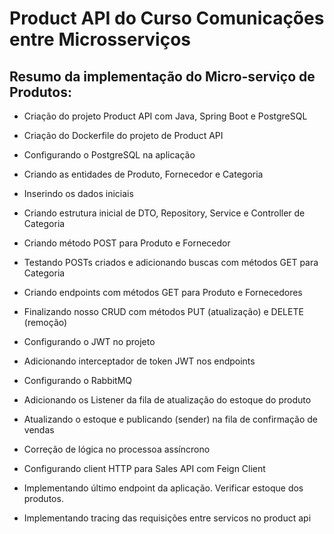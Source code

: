 # Product API do Curso Comunicações entre Microsserviços

## Resumo da implementação do Micro-serviço de Produtos:

- Criação do projeto Product API com Java, Spring Boot e PostgreSQL

- Criação do Dockerfile do projeto de Product API

- Configurando o PostgreSQL na aplicação

- Criando as entidades de Produto, Fornecedor e Categoria

- Inserindo os dados iniciais

- Criando estrutura inicial de DTO, Repository, Service e Controller de Categoria

- Criando método POST para Produto e Fornecedor

- Testando POSTs criados e adicionando buscas com métodos GET para Categoria

- Criando endpoints com métodos GET para Produto e Fornecedores

- Finalizando nosso CRUD com métodos PUT (atualização) e DELETE (remoção)

- Configurando o JWT no projeto

- Adicionando interceptador de token JWT nos endpoints

- Configurando o RabbitMQ

- Adicionando os Listener da fila de atualização do estoque do produto

- Atualizando o estoque e publicando (sender) na fila de confirmação de vendas

- Correção de lógica no processoa assíncrono

- Configurando client HTTP para Sales API com Feign Client

- Implementando último endpoint da aplicação. Verificar estoque dos produtos.

- Implementando tracing das requisições entre servicos no product api
